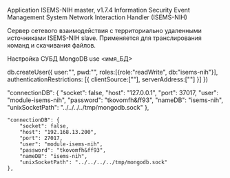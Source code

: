 Application ISEMS-NIH master, v1.7.4
Information Security Event Management System Network Interaction Handler (ISEMS-NIH)

Сервер сетевого взаимодействия с территориально удаленными источниками ISEMS-NIH slave.
Применяется для транслирования команд и скачивания файлов.

Настройка СУБД MongoDB
use <имя_БД>

db.createUser({
	user:"", 
	pwd:"", 
	roles:[{role:"readWrite", db:"isems-nih"}], 
	authenticationRestrictions: [{
	    clientSource:[""], 
	    serverAddress:[""]
	}]
})

"connectionDB": {
        "socket": false,
        "host": "127.0.0.1",
        "port": 37017,
        "user": "module-isems-nih",
        "password": "tkovomfh&ff93",
        "nameDB": "isems-nih",
        "unixSocketPath": "../../../../tmp/mongodb.sock"
    },
    

    "connectionDB": {
        "socket": false,
        "host": "192.168.13.200",
        "port": 27017,
        "user": "module-isems-nih",
        "password": "tkovomfh&ff93",
        "nameDB": "isems-nih",
        "unixSocketPath": "../../../../tmp/mongodb.sock"
    },